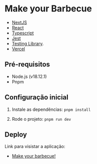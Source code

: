 # Make your Barbecue

- [NextJS](https://nextjs.org/)  
- [React](https://react.dev/)
- [Typescript](https://www.typescriptlang.org/)
- [Jest](https://jestjs.io/pt-BR/) 
- [Testing Library](https://testing-library.com/docs/).
- [Vercel](https://vercel.com/dashboard)

## Pré-requisitos

- Node.js (v18.12.1)
- Pnpm

## Configuração inicial

1. Instale as dependências:
`pnpm install`

3. Rode o projeto:
`pnpm run dev`

## Deploy

Link para visistar a aplicação:
- [Make your barbecue!](https://make-your-barbecue.vercel.app/) 